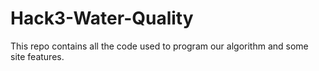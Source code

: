 # Hack3-Water-Quality
This repo contains all the code used to program our algorithm and some site features.

